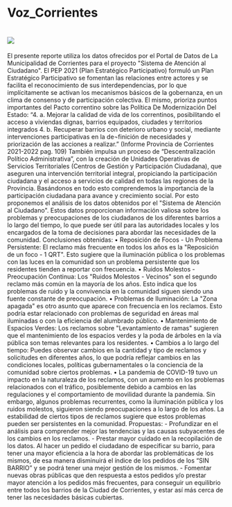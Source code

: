 # Voz_Corrientes
<!DOCTYPE html>
<html lang="en">
  <head>
    <meta charset="UTF-8">
    <meta name="viewport" content="width=device-width, initial-scale=1.0">
    <meta http-equiv="X-UA-Compatible" content="ie=edge">
    <link rel="stylesheet" href="style.css">
  </head>
  <body>
      <h1>    
        <image src="logo_vozCorrientes.PNG"> 
      </h1>
      <p>
        El presente reporte utiliza los datos ofrecidos por el Portal de Datos de La Municipalidad de Corrientes para el proyecto "Sistema de Atención al Ciudadano".
            El PEP 2021 (Plan Estratégico Participativo) formuló un Plan Estratégico Participativo se fomentan las relaciones entre actores y se facilita el reconocimiento de sus interdependencias, por lo que implícitamente se activan los mecanismos básicos de la gobernanza, en un clima de consenso y de participación colectiva. El mismo, prioriza puntos importantes del Pacto correntino sobre las Política De Modernización Del Estado: 
            “4. a. Mejorar la calidad de vida de los correntinos, posibilitando el acceso a viviendas dignas, barrios equipados, ciudades y territorios integrados 
            4. b. Recuperar barrios con deterioro urbano y social, mediante intervenciones participativas en la de¬finición de necesidades y priorización de las acciones a realizar.” (Informe Provincia de Corrientes 2021-2022 pag. 109)
            También impulsa un proceso de “Descentralización Político Administrativa”, con la creación de Unidades Operativas de Servicios Territoriales (Centros de Gestión y Participación Ciudadana), que aseguren una intervención territorial integral, propiciando la participación ciudadana y el acceso a servicios de calidad en todas las regiones de la Provincia.
            Basándonos en todo esto comprendemos la importancia de la participación ciudadana para avance y crecimiento social. Por esto proponemos el análisis de los datos obtenidos por el "Sistema de Atención al Ciudadano". Estos datos proporcionan información valiosa sobre los problemas y preocupaciones de los ciudadanos de los diferentes barrios a lo largo del tiempo, lo que puede ser útil para las autoridades locales y los encargados de la toma de decisiones para abordar las necesidades de la comunidad.
            Conclusiones obtenidas:
            •	Reposición de Focos - Un Problema Persistente: El reclamo más frecuente en todos los años es la "Reposición de un foco - 1 QRT". Esto sugiere que la iluminación pública o los problemas con las luces en la comunidad son un problema persistente que los residentes tienden a reportar con frecuencia.
            •	Ruidos Molestos - Preocupación Continua: Los "Ruidos Molestos - Vecinos" son el segundo reclamo más común en la mayoría de los años. Esto indica que los problemas de ruido y la convivencia en la comunidad siguen siendo una fuente constante de preocupación.
            •	Problemas de Iluminación: La "Zona apagada" es otro asunto que aparece con frecuencia en los reclamos. Esto podría estar relacionado con problemas de seguridad en áreas mal iluminadas o con la eficiencia del alumbrado público.
            •	Mantenimiento de Espacios Verdes: Los reclamos sobre "Levantamiento de ramas" sugieren que el mantenimiento de los espacios verdes y la poda de árboles en la vía pública son temas relevantes para los residentes.
            •	Cambios a lo largo del tiempo: Puedes observar cambios en la cantidad y tipo de reclamos y solicitudes en diferentes años, lo que podría reflejar cambios en las condiciones locales, políticas gubernamentales o la conciencia de la comunidad sobre ciertos problemas.
            •	
            La pandemia de COVID-19 tuvo un impacto en la naturaleza de los reclamos, con un aumento en los problemas relacionados con el tráfico, posiblemente debido a cambios en las regulaciones y el comportamiento de movilidad durante la pandemia. Sin embargo, algunos problemas recurrentes, como la iluminación pública y los ruidos molestos, siguieron siendo preocupaciones a lo largo de los años. La estabilidad de ciertos tipos de reclamos sugiere que estos problemas pueden ser persistentes en la comunidad.
            Propuestas: 
            - Profundizar en el análisis para comprender mejor las tendencias y las causas subyacentes de los cambios en los reclamos.
            - Prestar mayor cuidado en la recopilación de los datos. Al hacer un pedido el ciudadano de especificar su barrio, para tener una mayor eficiencia a la hora de abordar las problemáticas de los mismos, de esa manera disminuirá el índice de los pedidos de los “SIN BARRIO” y se podrá tener una mejor gestión de los mismos. 
            - Fomentar nuevas obras públicas que den respuesta a estos pedidos y/o prestar mayor atención a los pedidos más frecuentes, para conseguir un equilibrio entre todos los barrios de la Ciudad de Corrientes, y estar así más cerca de tener las necesidades básicas cubiertas.
      </p>
  </body>
</html>
